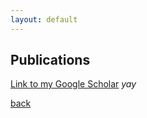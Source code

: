 ```yaml
---
layout: default
---
```


## Publications
[Link to my Google Scholar](https://scholar.google.com/citations?user=uTPW1dYAAAAJ&hl=en)
_yay_

[back](./)
